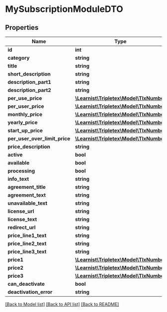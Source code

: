 # MySubscriptionModuleDTO

## Properties
Name | Type | Description | Notes
------------ | ------------- | ------------- | -------------
**id** | **int** |  | [optional] 
**category** | **string** |  | [optional] 
**title** | **string** |  | [optional] 
**short_description** | **string** |  | [optional] 
**description_part1** | **string** |  | [optional] 
**description_part2** | **string** |  | [optional] 
**per_use_price** | [**\Learnist\Tripletex\Model\TlxNumber**](TlxNumber.md) |  | [optional] 
**per_user_price** | [**\Learnist\Tripletex\Model\TlxNumber**](TlxNumber.md) |  | [optional] 
**monthly_price** | [**\Learnist\Tripletex\Model\TlxNumber**](TlxNumber.md) |  | [optional] 
**yearly_price** | [**\Learnist\Tripletex\Model\TlxNumber**](TlxNumber.md) |  | [optional] 
**start_up_price** | [**\Learnist\Tripletex\Model\TlxNumber**](TlxNumber.md) |  | [optional] 
**per_user_over_limit_price** | [**\Learnist\Tripletex\Model\TlxNumber**](TlxNumber.md) |  | [optional] 
**price_description** | **string** |  | [optional] 
**active** | **bool** |  | [optional] 
**available** | **bool** |  | [optional] 
**processing** | **bool** |  | [optional] 
**info_text** | **string** |  | [optional] 
**agreement_title** | **string** |  | [optional] 
**agreement_text** | **string** |  | [optional] 
**unavailable_text** | **string** |  | [optional] 
**license_url** | **string** |  | [optional] 
**license_text** | **string** |  | [optional] 
**redirect_url** | **string** |  | [optional] 
**price_line1_text** | **string** |  | [optional] 
**price_line2_text** | **string** |  | [optional] 
**price_line3_text** | **string** |  | [optional] 
**price1** | [**\Learnist\Tripletex\Model\TlxNumber**](TlxNumber.md) |  | [optional] 
**price2** | [**\Learnist\Tripletex\Model\TlxNumber**](TlxNumber.md) |  | [optional] 
**price3** | [**\Learnist\Tripletex\Model\TlxNumber**](TlxNumber.md) |  | [optional] 
**can_deactivate** | **bool** |  | [optional] 
**deactivation_error** | **string** |  | [optional] 

[[Back to Model list]](../../README.md#documentation-for-models) [[Back to API list]](../../README.md#documentation-for-api-endpoints) [[Back to README]](../../README.md)

